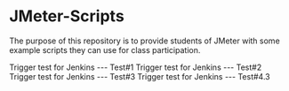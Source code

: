 # JMeter-Scripts

The purpose of this repository is to provide students of JMeter with some example scripts they can use for class participation.

Trigger test for Jenkins --- Test#1
Trigger test for Jenkins --- Test#2
Trigger test for Jenkins --- Test#3
Trigger test for Jenkins --- Test#4.3
